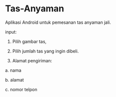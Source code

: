 # Tas-Anyaman
Aplikasi Android untuk pemesanan tas anyaman jali.

input:

1. Pilih gambar tas,

2. Pilih jumlah tas yang ingin dibeli.

3. Alamat pengiriman:

a. nama

b. alamat

c. nomor telpon


